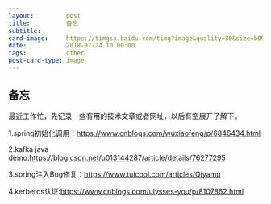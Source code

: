 ```yaml
---
layout:         post
title:          备忘
subtitle:       
card-image:     https://timgsa.baidu.com/timg?image&quality=80&size=b9999_10000&sec=1532409817012&di=49b1dae6878e8afc476463e6fb48b6e1&imgtype=0&src=http%3A%2F%2Fimg.zcool.cn%2Fcommunity%2F01262b571644db6ac7251343eece74.png%40900w_1l_2o_100sh.jpg%2Fimages%2Fc_33.jpg
date:           2018-07-24 10:00:00
tags:           other
post-card-type: image
---
```


## 备忘

最近工作忙，先记录一些有用的技术文章或者网址，以后有空展开了解下。

1.spring初始化调用：https://www.cnblogs.com/wuxiaofeng/p/6846434.html

2.kafka java demo:https://blog.csdn.net/u013144287/article/details/76277295

3.spring注入Bug修复：https://www.tuicool.com/articles/Qjyamu

4.kerberos认证:https://www.cnblogs.com/ulysses-you/p/8107862.html